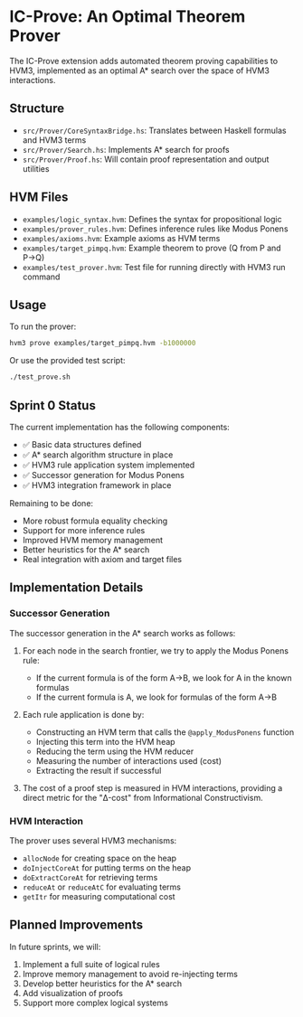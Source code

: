 # IC-Prove: An Optimal Theorem Prover

The IC-Prove extension adds automated theorem proving capabilities to HVM3, implemented as an optimal A* search over the space of HVM3 interactions.

## Structure

- `src/Prover/CoreSyntaxBridge.hs`: Translates between Haskell formulas and HVM3 terms
- `src/Prover/Search.hs`: Implements A* search for proofs
- `src/Prover/Proof.hs`: Will contain proof representation and output utilities

## HVM Files

- `examples/logic_syntax.hvm`: Defines the syntax for propositional logic
- `examples/prover_rules.hvm`: Defines inference rules like Modus Ponens
- `examples/axioms.hvm`: Example axioms as HVM terms
- `examples/target_pimpq.hvm`: Example theorem to prove (Q from P and P→Q)
- `examples/test_prover.hvm`: Test file for running directly with HVM3 run command

## Usage

To run the prover:

```bash
hvm3 prove examples/target_pimpq.hvm -b1000000
```

Or use the provided test script:

```bash
./test_prove.sh
```

## Sprint 0 Status

The current implementation has the following components:

- ✅ Basic data structures defined
- ✅ A* search algorithm structure in place
- ✅ HVM3 rule application system implemented
- ✅ Successor generation for Modus Ponens
- ✅ HVM3 integration framework in place

Remaining to be done:

- More robust formula equality checking
- Support for more inference rules
- Improved HVM memory management
- Better heuristics for the A* search
- Real integration with axiom and target files

## Implementation Details

### Successor Generation

The successor generation in the A* search works as follows:

1. For each node in the search frontier, we try to apply the Modus Ponens rule:
   - If the current formula is of the form A→B, we look for A in the known formulas
   - If the current formula is A, we look for formulas of the form A→B
   
2. Each rule application is done by:
   - Constructing an HVM term that calls the `@apply_ModusPonens` function
   - Injecting this term into the HVM heap
   - Reducing the term using the HVM reducer
   - Measuring the number of interactions used (cost)
   - Extracting the result if successful

3. The cost of a proof step is measured in HVM interactions, providing a direct
   metric for the "Δ-cost" from Informational Constructivism.

### HVM Interaction

The prover uses several HVM3 mechanisms:
- `allocNode` for creating space on the heap
- `doInjectCoreAt` for putting terms on the heap
- `doExtractCoreAt` for retrieving terms
- `reduceAt` or `reduceAtC` for evaluating terms
- `getItr` for measuring computational cost

## Planned Improvements

In future sprints, we will:
1. Implement a full suite of logical rules
2. Improve memory management to avoid re-injecting terms
3. Develop better heuristics for the A* search
4. Add visualization of proofs
5. Support more complex logical systems 